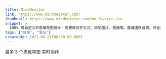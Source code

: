 ```yaml
---
title: MindMeister
link: https://www.mindmeister.com/
thumbnail: https://www.mindmeister.com/mm_favicon.ico
snippet: >-
  100% 可自定义的思维导图设计！可更改对齐方式、添加图片、视频等。邀请团队成员、评论和投票——可试用免费方案或升级专业版！
tags: ["效率", "笔记"]
createdAt: 2021-06-21T00:00:00.000Z
---
```

最多 3 个思维导图
实时协作